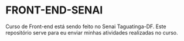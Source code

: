 # FRONT-END-SENAI
 
 Curso de Front-end está sendo feito no Senai Taguatinga-DF. Este repositório serve para eu enviar minhas atividades realizadas no curso.
